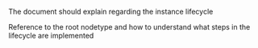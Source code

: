 The document should explain regarding the instance lifecycle

Reference to the root nodetype and how to understand what steps in the lifecycle are implemented